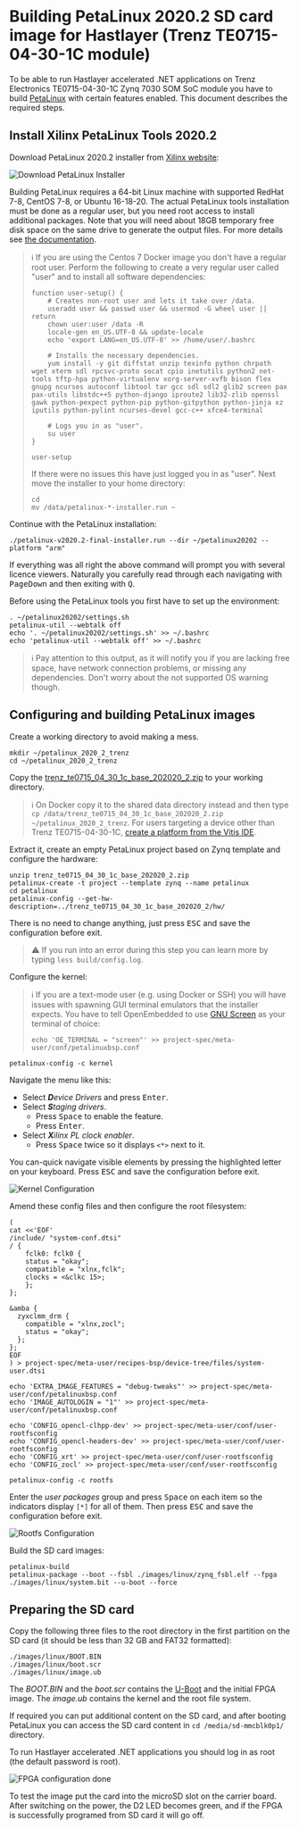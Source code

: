  # Building PetaLinux 2020.2 SD card image for Hastlayer (Trenz TE0715-04-30-1C module)



To be able to run Hastlayer accelerated .NET applications on Trenz Electronics TE0715-04-30-1C Zynq 7030 SOM SoC module you have to build [PetaLinux](https://www.xilinx.com/products/design-tools/embedded-software/petalinux-sdk.html) with certain features enabled. This document describes the required steps.


## Install Xilinx PetaLinux Tools 2020.2

Download PetaLinux 2020.2 installer from [Xilinx website](https://www.xilinx.com/support/download/index.html/content/xilinx/en/downloadNav/embedded-design-tools/2020-2.html):

![Download PetaLinux Installer](Images/PetalinuxDownloadInstaller.png)

Building PetaLinux requires a 64-bit Linux machine with supported RedHat 7-8, CentOS 7-8, or Ubuntu 16-18-20. The actual PetaLinux tools installation must be done as a regular user, but you need root access to install additional packages. Note that you will need about 18GB temporary free disk space on the same drive to generate the output files. For more details see [the documentation](https://www.xilinx.com/content/dam/xilinx/support/documentation/sw_manuals/xilinx2021_1/ug1144-petalinux-tools-reference-guide.pdf).

> ℹ️ If you are using the Centos 7 Docker image you don't have a regular root user. Perform the following to create a very regular user called "user" and to install all software dependencies:
> ```shell
> function user-setup() {
>     # Creates non-root user and lets it take over /data.
>     useradd user && passwd user && usermod -G wheel user || return
>     chown user:user /data -R
>     locale-gen en_US.UTF-8 && update-locale
>     echo 'export LANG=en_US.UTF-8' >> /home/user/.bashrc
>      
>     # Installs the necessary dependencies.
>     yum install -y git diffstat unzip texinfo python chrpath wget xterm sdl rpcsvc-proto socat cpio inetutils python2 net-tools tftp-hpa python-virtualenv xorg-server-xvfb bison flex gnupg ncurses autoconf libtool tar gcc sdl sdl2 glib2 screen pax pax-utils libstdc++5 python-django iproute2 lib32-zlib openssl gawk python-pexpect python-pip python-gitpython python-jinja xz iputils python-pylint ncurses-devel gcc-c++ xfce4-terminal
>     
>     # Logs you in as "user".
>     su user
> }
> 
> user-setup
> ```
> 
> If there were no issues this have just logged you in as "user". Next move the installer to your home directory:
> ```shell
> cd
> mv /data/petalinux-*-installer.run ~
> ```

Continue with the PetaLinux installation:

```shell
./petalinux-v2020.2-final-installer.run --dir ~/petalinux20202 --platform "arm"
```

If everything was all right the above command will prompt you with several licence viewers. Naturally you carefully read through each navigating with <kbd>PageDown</kbd> and then exiting with <kbd>Q</kbd>.

Before using the PetaLinux tools you first have to set up the environment:

```shell
. ~/petalinux20202/settings.sh
petalinux-util --webtalk off
echo '. ~/petalinux20202/settings.sh' >> ~/.bashrc
echo 'petalinux-util --webtalk off' >> ~/.bashrc
```

> ℹ️ Pay attention to this output, as it will notify you if you are lacking free space, have network connection problems, or missing any dependencies. Don't worry about the not supported OS warning though.


## Configuring and building PetaLinux images

Create a working directory to avoid making a mess.

```shell
mkdir ~/petalinux_2020_2_trenz
cd ~/petalinux_2020_2_trenz
```

Copy the [trenz_te0715_04_30_1c_base_202020_2.zip](Attachments/trenz_te0715_04_30_1c_base_202020_2.zip) to your working directory.

> ℹ️ On Docker copy it to the shared data directory instead and then type `cp /data/trenz_te0715_04_30_1c_base_202020_2.zip ~/petalinux_2020_2_trenz`.
> For users targeting a device other than Trenz TE0715-04-30-1C, [create a platform from the Vitis IDE](https://www.xilinx.com/html_docs/xilinx2020_2/vitis_doc/ake1565072995407.html).

Extract it, create an empty PetaLinux project based on Zynq template and configure the hardware:

```shell
unzip trenz_te0715_04_30_1c_base_202020_2.zip
petalinux-create -t project --template zynq --name petalinux
cd petalinux
petalinux-config --get-hw-description=../trenz_te0715_04_30_1c_base_202020_2/hw/
```

There is no need to change anything, just press <kbd>ESC</kbd> and save the configuration before exit.

> ⚠️ If you run into an error during this step you can learn more by typing `less build/config.log`.

Configure the kernel:

> ℹ️ If you are a text-mode user (e.g. using Docker or SSH) you will have issues with spawning GUI terminal emulators that the installer expects. You have to tell OpenEmbedded to use [GNU Screen](https://www.gnu.org/software/screen/) as your terminal of choice:
> ```shell
> echo 'OE_TERMINAL = "screen"' >> project-spec/meta-user/conf/petalinuxbsp.conf
> ```

```shell
petalinux-config -c kernel
```

Navigate the menu like this:
* Select _**D**evice Drivers_ and press <kbd>Enter</kbd>.
* Select _**S**taging drivers_.
  * Press <kbd>Space</kbd> to enable the feature.
  * Press <kbd>Enter</kbd>.
* Select _**X**ilinx PL clock enabler_.
  * Press <kbd>Space</kbd> twice so it displays `<*>` next to it.

You can-quick navigate visible elements by pressing the highlighted letter on your keyboard. Press <kbd>ESC</kbd> and save the configuration before exit.

![Kernel Configuration](Images/PetalinuxKernelStagingXilinxPlClockEnabler.png)

Amend these config files and then configure the root filesystem:

```shell
(
cat <<'EOF'
/include/ "system-conf.dtsi"
/ {
    fclk0: fclk0 {
    status = "okay";
    compatible = "xlnx,fclk";
    clocks = <&clkc 15>;
    };
};

&amba {
  zyxclmm_drm {
    compatible = "xlnx,zocl";
    status = "okay";
  };
};
EOF
) > project-spec/meta-user/recipes-bsp/device-tree/files/system-user.dtsi

echo 'EXTRA_IMAGE_FEATURES = "debug-tweaks"' >> project-spec/meta-user/conf/petalinuxbsp.conf
echo 'IMAGE_AUTOLOGIN = "1"' >> project-spec/meta-user/conf/petalinuxbsp.conf

echo 'CONFIG_opencl-clhpp-dev' >> project-spec/meta-user/conf/user-rootfsconfig
echo 'CONFIG_opencl-headers-dev' >> project-spec/meta-user/conf/user-rootfsconfig
echo 'CONFIG_xrt' >> project-spec/meta-user/conf/user-rootfsconfig
echo 'CONFIG_zocl' >> project-spec/meta-user/conf/user-rootfsconfig

petalinux-config -c rootfs
```

Enter the _user packages_ group and press <kbd>Space</kbd> on each item so the indicators display `[*]` for all of them.
Then press <kbd>ESC</kbd> and save the configuration before exit.

![Rootfs Configuration](Images/PetalinuxRootfsUserPackages.png)

Build the SD card images:

```shell
petalinux-build
petalinux-package --boot --fsbl ./images/linux/zynq_fsbl.elf --fpga ./images/linux/system.bit --u-boot --force
```


## Preparing the SD card

Copy the following three files to the root directory in the first partition on the SD card (it should be less than 32 GB and FAT32 formatted):

```
./images/linux/BOOT.BIN
./images/linux/boot.scr
./images/linux/image.ub
```

The _BOOT.BIN_ and the _boot.scr_ contains the [U-Boot](https://www.denx.de/wiki/U-Boot/) and the initial FPGA image. The _image.ub_ contains the kernel and the root file system.

If required you can put additional content on the SD card, and after booting PetaLinux you can access the SD card content in `cd /media/sd-mmcblk0p1/` directory.

To run Hastlayer accelerated .NET applications you should log in as root (the default password is root).



![FPGA configuration done](Images/TE0715-04-30-LED.jpg)

To test the image put the card into the microSD slot on the carrier board. After switching on the power, the D2 LED becomes green, and if the FPGA is successfully programed from SD card it will go off.
